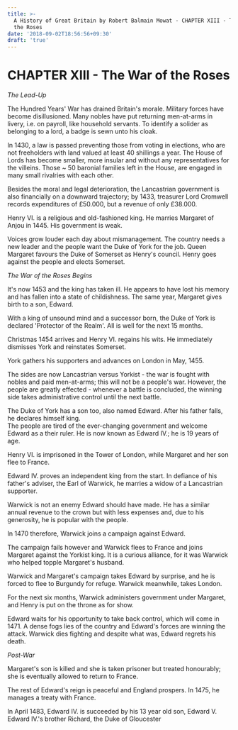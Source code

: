 ```yaml
---
title: >-
  A History of Great Britain by Robert Balmain Mowat - CHAPTER XIII - The War of
  the Roses
date: '2018-09-02T18:56:56+09:30'
draft: 'true'
---
```

# CHAPTER XIII - The War of the Roses

_The Lead-Up_

The Hundred Years' War has drained Britain's morale. Military forces have become disillusioned. Many nobles have put returning men-at-arms in livery, i.e. on payroll, like household servants. To identify a solider as belonging to a lord, a badge is sewn unto his cloak. 

In 1430, a law is passed preventing those from voting in elections, who are not freeholders with land valued at least 40 shillings a year. The House of Lords has become smaller, more insular and without any representatives for the villeins. Those ~ 50 baronial families left in the House, are engaged in many small rivalries with each other.

Besides the moral and legal deterioration, the Lancastrian government is also financially on a downward trajectory; by 1433, treasurer Lord Cromwell records expenditures of £50.000, but a revenue of only £38.000.

Henry VI. is a religious and old-fashioned king. He marries Margaret of Anjou in 1445. His government is weak.

Voices grow louder each day about mismanagement. The country needs a new leader and the people want the Duke of York for the job. Queen Margaret favours the Duke of Somerset as Henry's council. Henry goes against the people and elects Somerset.

_The War of the Roses Begins_

It's now 1453 and the king has taken ill. He appears to have lost his memory and has fallen into a state of childishness. The same year, Margaret gives birth to a son, Edward.

With a king of unsound mind and a successor born, the Duke of York is declared 'Protector of the Realm'. All is well for the  next 15 months.

Christmas 1454 arrives and Henry VI. regains his wits. He immediately dismisses York and reinstates Somerset.

York gathers his supporters and advances on London in May, 1455.

The sides are now Lancastrian versus Yorkist - the war is fought with nobles and paid men-at-arms; this will not be a people's war. However, the people are greatly effected - whenever a battle is concluded, the winning side takes administrative control until the next battle.

The Duke of York has a son too, also named Edward. After his father falls, he declares himself king.\
The people are tired of the ever-changing government and welcome Edward as a their ruler. He is now known as Edward IV.; he is 19 years of age.

Henry VI. is imprisoned in the Tower of London, while Margaret and her son flee to France.

Edward IV. proves an independent king from the start. In defiance of his father's adviser, the Earl of Warwick, he marries a widow of a Lancastrian supporter.

Warwick is not an enemy Edward should have made. He has a similar annual revenue to the crown but with less expenses and, due to his generosity, he is popular with the people.

In 1470 therefore, Warwick joins a campaign against Edward.

The campaign fails however and Warwick flees to France and joins Margaret against the Yorkist king. It is a curious alliance, for it was Warwick who helped topple Margaret's husband.

Warwick and Margaret's campaign takes Edward by surprise, and he is forced to flee to Burgundy for refuge. Warwick meanwhile, takes London.

For the next six months, Warwick administers government under Margaret, and Henry is put on the throne as for show.

Edward waits for his opportunity to take back control, which will come in 1471. A dense fogs lies of the country and Edward's forces are winning the attack. Warwick dies fighting and despite what was, Edward regrets his death.

_Post-War_

Margaret's son is killed and she is taken prisoner but treated honourably; she is eventually allowed to return to France.

The rest of Edward's reign is peaceful and England prospers. In 1475, he manages a treaty with France.

In April 1483, Edward IV. is succeeded by his 13 year old son, Edward V. Edward IV.'s brother Richard, the Duke of Gloucester

